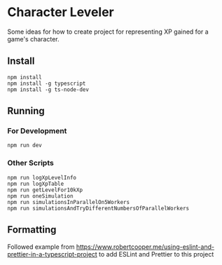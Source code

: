 # Character Leveler

Some ideas for how to create project for representing XP gained for a game's character.

## Install

```
npm install
npm install -g typescript
npm install -g ts-node-dev
```

## Running

### For Development

```
npm run dev
```

### Other Scripts

```
npm run logXpLevelInfo
npm run logXpTable
npm run getLevelFor10kXp
npm run oneSimulation
npm run simulationsInParallelOn5Workers
npm run simulationsAndTryDifferentNumbersOfParallelWorkers
```

## Formatting

Followed example from https://www.robertcooper.me/using-eslint-and-prettier-in-a-typescript-project to add ESLint and Prettier to this project
